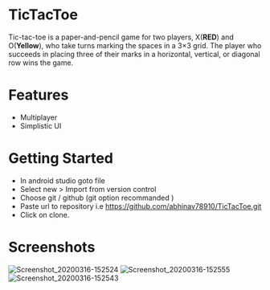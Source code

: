 # TicTacToe
Tic-tac-toe is a paper-and-pencil game for two players, X(**RED**) and O(**Yellow**), who take turns marking the spaces in a 3×3 grid. The player who succeeds in placing three of their marks in a horizontal, vertical, or diagonal row wins the game.

# Features
* Multiplayer
* Simplistic UI

# Getting Started
* In android studio goto file
* Select new > Import from version control
* Choose git / github (git option recommanded )
* Paste url to repository i.e https://github.com/abhinav78910/TicTacToe.git
* Click on clone.

# Screenshots

![Screenshot_20200316-152524](https://user-images.githubusercontent.com/51455561/76745494-f1a5fb00-679b-11ea-9c7d-90685f7b4359.jpg)
![Screenshot_20200316-152555](https://user-images.githubusercontent.com/51455561/76745476-ec48b080-679b-11ea-8ca0-f4cd39a3eece.jpg)
![Screenshot_20200316-152543](https://user-images.githubusercontent.com/51455561/76745488-efdc3780-679b-11ea-9d2c-0efff32f659e.jpg)
